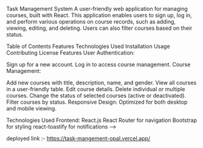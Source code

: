 Task Management System
A user-friendly web application for managing courses, built with React. This application enables users to sign up, log in, and perform various operations on course records, such as adding, viewing, editing, and deleting. Users can also filter courses based on their status.

Table of Contents
Features
Technologies Used
Installation
Usage
Contributing
License
Features
User Authentication:

Sign up for a new account.
Log in to access course management.
Course Management:

Add new courses with title, description, name, and gender.
View all courses in a user-friendly table.
Edit course details.
Delete individual or multiple courses.
Change the status of selected courses (active or deactivated).
Filter courses by status.
Responsive Design: Optimized for both desktop and mobile viewing.

Technologies Used
Frontend:
React.js
React Router for navigation
Bootstrap for styling
react-toastify for notifications -->


deployed link :-
https://task-mangement-opal.vercel.app/